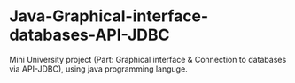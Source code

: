 # Java-Graphical-interface-databases-API-JDBC
Mini University project (Part: Graphical interface &amp; Connection to databases via API-JDBC), using java programming languge.
